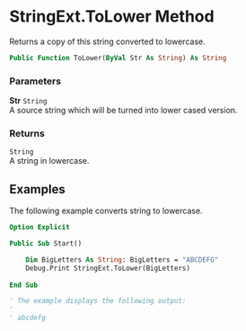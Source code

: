 # StringExt.ToLower Method

Returns a copy of this string converted to lowercase.

```vb
Public Function ToLower(ByVal Str As String) As String
```

### Parameters

**Str** `String` <br>
A source string which will be turned into lower cased version.

### Returns

`String` <br>
A string in lowercase.

## Examples

The following example converts string to lowercase.

```vb
Option Explicit

Public Sub Start()

    Dim BigLetters As String: BigLetters = "ABCDEFG"
    Debug.Print StringExt.ToLower(BigLetters)
    
End Sub

' The example displays the following output:
'
' abcdefg
```

